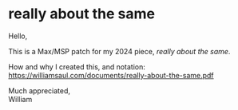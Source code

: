 # really about the same

Hello,

This is a Max/MSP patch for my 2024 piece, *really about the same*.

How and why I created this, and notation: https://williamsaul.com/documents/really-about-the-same.pdf

Much appreciated,  
William